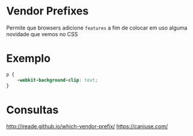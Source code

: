# Vendor Prefixes

Permite que browsers adicione `features` a fim de colocar em uso alguma novidade que vemos no CSS

# Exemplo

```css
p {
    -webkit-background-clip: text;
}
```

# Consultas

http://ireade.github.io/which-vendor-prefix/
https://caniuse.com/